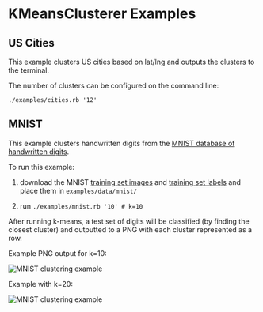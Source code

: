 KMeansClusterer Examples
===


US Cities
---

This example clusters US cities based on lat/lng and outputs the clusters to the terminal.

The number of clusters can be configured on the command line:

```./examples/cities.rb '12'```


MNIST
---

This example clusters handwritten digits from the [MNIST database of handwritten digits](http://yann.lecun.com/exdb/mnist/).

To run this example:

1. download the MNIST [training set images](http://yann.lecun.com/exdb/mnist/train-images-idx3-ubyte.gz) and [training set labels](http://yann.lecun.com/exdb/mnist/train-labels-idx1-ubyte.gz) and place them in ```examples/data/mnist/```

2. run ```./examples/mnist.rb '10' # k=10```

After running k-means, a test set of digits will be classified (by finding the closest cluster) and outputted to a PNG with each cluster represented as a row.

Example PNG output for k=10:

![MNIST clustering example](https://raw.githubusercontent.com/gbuesing/kmeans-clusterer/master/examples/data/mnist_k10.png)

Example with k=20:

![MNIST clustering example](https://raw.githubusercontent.com/gbuesing/kmeans-clusterer/master/examples/data/mnist_k20.png)
